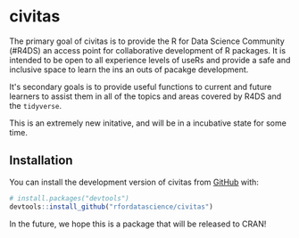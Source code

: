 
<!-- README.md is generated from README.Rmd. Please edit that file -->
civitas
=======

The primary goal of civitas is to provide the R for Data Science Community (\#R4DS) an access point for collaborative development of R packages. It is intended to be open to all experience levels of useRs and provide a safe and inclusive space to learn the ins an outs of pacakge development.

It's secondary goals is to provide useful functions to current and future learners to assist them in all of the topics and areas covered by R4DS and the `tidyverse`.

This is an extremely new initative, and will be in a incubative state for some time.

Installation
------------

You can install the development version of civitas from [GitHub](https://github.com/) with:

``` r
# install.packages("devtools")
devtools::install_github("rfordatascience/civitas")
```

In the future, we hope this is a package that will be released to CRAN!
